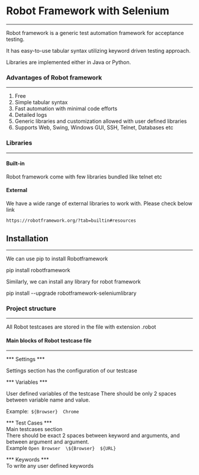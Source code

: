 # Robot Framework with Selenium

---

Robot framework is a generic test automation framework for acceptance testing.

It has easy-to-use tabular syntax utilizing keyword driven testing approach.

Libraries are implemented either in Java or Python.

### Advantages of Robot framework

---
1. Free
2. Simple tabular syntax
3. Fast automation with minimal code efforts
4. Detailed logs
5. Generic libraries and customization allowed with user defined libraries
6. Supports Web, Swing, Windows GUI, SSH, Telnet, Databases etc

### Libraries

---

####  Built-in
Robot framework come with few libraries bundled like telnet etc

#### External
We have a wide range of external libraries to work with. Please check below link

    https://robotframework.org/?tab=builtin#resources

## Installation

---
We can use pip to install Robotframework

pip install robotframework

Similarly, we can install any library for robot framework 

pip install --upgrade robotframework-seleniumlibrary

### Project structure

---
All Robot testcases are stored in the file with extension .robot

#### Main blocks of Robot testcase file

---
*** Settings ***

Settings section has the configuration of our testcase

*** Variables ***

User defined variables of the testcase
There should be only 2 spaces between variable name and value.

Example:``` ${Browser}  Chrome```

*** Test Cases ***\
Main testcases section\
There should be exact 2 spaces between keyword and arguments, and between argument and argument.\
Example ```Open Browser  \${Browser}  ${URL}```

*** Keywords ***\
To write any user defined keywords
